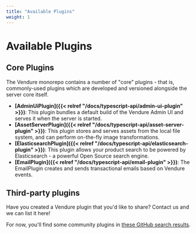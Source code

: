 ```yaml
---
title: "Available Plugins"
weight: 1
---
```


# Available Plugins

## Core Plugins

The Vendure monorepo contains a number of "core" plugins - that is, commonly-used plugins which are developed and versioned alongside the server core itself.

* **[AdminUiPlugin]({{< relref "/docs/typescript-api/admin-ui-plugin" >}})**: This plugin bundles a default build of the Vendure Admin UI and serves it when the server is started.
* **[AssetServerPlugin]({{< relref "/docs/typescript-api/asset-server-plugin" >}})**: This plugin stores and serves assets from the local file system, and can perform on-the-fly image transformations.
* **[ElasticsearchPlugin]({{< relref "/docs/typescript-api/elasticsearch-plugin" >}})**: This plugin allows your product search to be powered by Elasticsearch - a powerful Open Source search engine.
* **[EmailPlugin]({{< relref "/docs/typescript-api/email-plugin" >}})**: The EmailPlugin creates and sends transactional emails based on Vendure events.

## Third-party plugins

Have you created a Vendure plugin that you'd like to share? Contact us and we can list it here! 

For now, you'll find some community plugins in [these GitHub search results](https://github.com/search?q=vendure+plugin+-user%3Avendure-ecommerce&type=Repositories).
 
